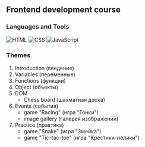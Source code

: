 ## Frontend development course

### Languages and Tools
![HTML](https://img.shields.io/badge/-HTML5-090909?style=for-the-badge&logo=HTML5)
![CSS](https://img.shields.io/badge/-CSS-090909?style=for-the-badge&logo=CSS3)
![JavaScript](https://img.shields.io/badge/-JS-090909?style=for-the-badge&logo=JavaScript)

### Themes
<ol>
    <li>
        Introduction (введение)
    </li>
    <li>
        Variables (переменные)
    </li>
    <li>
        Functions (функции)
    </li>
    <li>
        Object (объекты)
    </li>
    <li>
        DOM
        <ul>
            <li>Chess board (шахматная доска)</li>
        </ul>
    </li>
     <li>
        Events (события)
        <ul>
            <li>game "Racing" (игра "Гонки")</li>
            <li>image gallery (галерея изображений)</li>
        </ul>
    </li>
    <li>
        Practice (практика)
        <ul>
            <li>game "Snake" (игра "Змейка")</li>
            <li>game "Tic-tac-toe" (игра "Крестики-нолики")</li>
        </ul>
    </li>
</ol>
